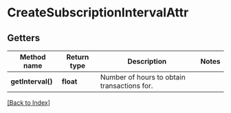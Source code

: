 # CreateSubscriptionIntervalAttr

## Getters

Method name | Return type | Description | Notes
------------ | ------------- | ------------- | -------------
**getInterval()** | **float** | Number of hours to obtain transactions for. |

[[Back to Index]](../index.md)
